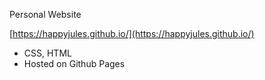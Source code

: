 Personal Website

[https://happyjules.github.io/](https://happyjules.github.io/)

- CSS, HTML
- Hosted on Github Pages 
